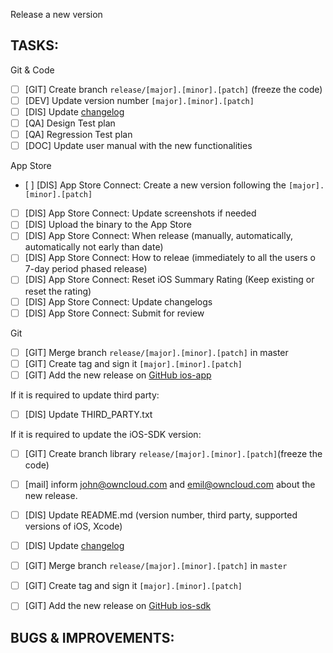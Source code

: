 <!--
This is the template to release a new version on the App Store
-->

Release a new version
## TASKS:

Git & Code

- [ ] [GIT] Create branch `release/[major].[minor].[patch]` (freeze the code)
- [ ] [DEV] Update version number `[major].[minor].[patch]`
- [ ] [DIS] Update [changelog](https://github.com/owncloud/ios-app/blob/master/CHANGELOG.md)
- [ ] [QA] Design Test plan
- [ ] [QA] Regression Test plan
- [ ] [DOC] Update user manual with the new functionalities

App Store

- [ ] [DIS] App Store Connect: Create a new version following the `[major].[minor].[patch]`
- [ ] [DIS] App Store Connect: Update screenshots if needed
- [ ] [DIS] Upload the binary to the App Store
- [ ] [DIS] App Store Connect: When release (manually, automatically, automatically not early than date)
- [ ] [DIS] App Store Connect: How to releae (immediately to all the users o 7-day period phased release)
- [ ] [DIS] App Store Connect: Reset iOS Summary Rating (Keep existing or reset the rating)
- [ ] [DIS] App Store Connect: Update changelogs
- [ ] [DIS] App Store Connect: Submit for review

Git

- [ ] [GIT] Merge branch `release/[major].[minor].[patch]` in master
- [ ] [GIT] Create tag and sign it `[major].[minor].[patch]`
- [ ] [GIT] Add the new release on [GitHub ios-app](https://github.com/owncloud/ios-app/releases)

If it is required to update third party:

- [ ] [DIS] Update THIRD_PARTY.txt

If it is required to update the iOS-SDK version:

- [ ] [GIT] Create branch library `release/[major].[minor].[patch]`(freeze the code) 
- [ ] [mail] inform john@owncloud.com and emil@owncloud.com about the new release.
- [ ] [DIS] Update README.md (version number, third party, supported versions of iOS, Xcode)
- [ ] [DIS] Update [changelog](https://github.com/owncloud/ios-sdk/blob/master/CHANGELOG.md)
- [ ] [GIT] Merge branch `release/[major].[minor].[patch]` in `master`
- [ ] [GIT] Create tag and sign it `[major].[minor].[patch]`
- [ ] [GIT] Add the new release on [GitHub ios-sdk](https://github.com/owncloud/ios-sdk/releases)


## BUGS & IMPROVEMENTS:
